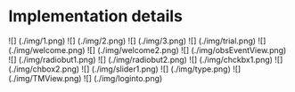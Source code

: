 # Implementation details

![] (./img/1.png)
![] (./img/2.png)
![] (./img/3.png)
![] (./img/trial.png)
![] (./img/welcome.png)
![] (./img/welcome2.png)
![] (./img/obsEventView.png)
![] (./img/radiobut1.png)
![] (./img/radiobut2.png)
![] (./img/chckbx1.png)
![] (./img/chbox2.png)
![] (./img/slider1.png)
![] (./img/type.png)
![] (./img/TMView.png)
![] (./img/loginto.png)
